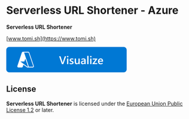# Serverless URL Shortener - Azure
**Serverless URL Shortener**

[www.tomi.sh](https://www.tomi.sh)

[![Visualize](https://raw.githubusercontent.com/b-tomi/ServerlessURLShortener-Azure/main/images/visualizebutton.svg?sanitize=true)](http://armviz.io/#/?load=https%3A%2F%2Fraw.githubusercontent.com%2Fb-tomi%2FServerlessURLShortener-Azure%2Fmain%2Ftemplate%2Ftemplate.json)

## License

**Serverless URL Shortener** is licensed under the [European Union Public License 1.2](https://joinup.ec.europa.eu/collection/eupl/eupl-text-eupl-12) or later.